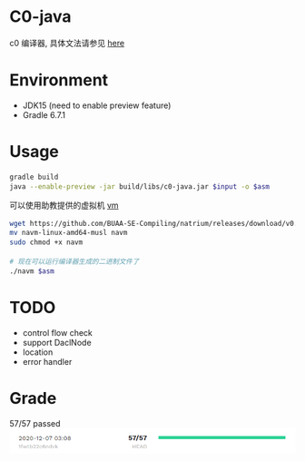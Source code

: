 # C0-java
c0 编译器, 具体文法请参见 [here](https://c0.karenia.cc/c0/c0.html)

# Environment
* JDK15 (need to enable preview feature)
* Gradle 6.7.1

# Usage
```sh
gradle build
java --enable-preview -jar build/libs/c0-java.jar $input -o $asm
```

可以使用助教提供的虚拟机 [vm](https://github.com/BUAA-SE-Compiling/natrium/releases)
```sh
wget https://github.com/BUAA-SE-Compiling/natrium/releases/download/v0.1.3/navm-linux-amd64-musl
mv navm-linux-amd64-musl navm
sudo chmod +x navm

# 现在可以运行编译器生成的二进制文件了
./navm $asm
```

# TODO
* control flow check
* support DaclNode
* location
* error handler

# Grade
57/57 passed
![](https://raw.githubusercontent.com/lizhijian-cn/static/master/img/20201213024243.png)
